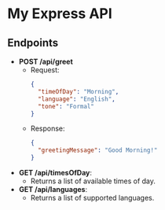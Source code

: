 # My Express API

## Endpoints
- **POST /api/greet**
  - Request:
    ```json
    {
      "timeOfDay": "Morning",
      "language": "English",
      "tone": "Formal"
    }
    ```
  - Response:
    ```json
    {
      "greetingMessage": "Good Morning!"
    }
    ```
- **GET /api/timesOfDay**:
  - Returns a list of available times of day.
- **GET /api/languages**:
  - Returns a list of supported languages.
